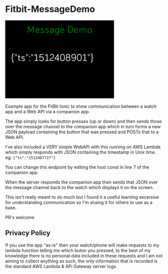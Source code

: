 # Fitbit-MessageDemo


![screenshot](https://raw.githubusercontent.com/sammachin/Fitbit-MessageDemo/master/screenshot.png)


Example app for the FitBit Ionic to show communication between a watch app and a Web API via a companion app.

The app simply looks for button presses (up or down) and then sends those over the message channel to the companion app which in turn forms a new JSON payload containing the button that was pressed and POSTs that to a Web API.

I've also included a VERY simple WebAPI with this running on AWS Lambda which simply responds with JSON containing the timestamp in Unix time. eg:
`{"ts":"1512407727"}`

You can change this endpoint by editing the host const in line 7 of the companion app

When the server responds the companion app then sends that JSON over the message channel back to the watch which displays it on the screen.

This isn't really meant to do much but I found it a useful learning excersise for understanding communication so I'm shaing it for others to use as a base. 

PR's welcome 



## Privacy Policy

If you use the app "as-is" then your watch/phone will make requests to my lambda function telling me which buton you pressed, to the best of my knowledge there is no personal data included in these requests and I am not aiming to collect anything as such, the only information that is recorded is the standard AWS Lambda & APi Gateway server logs. 
